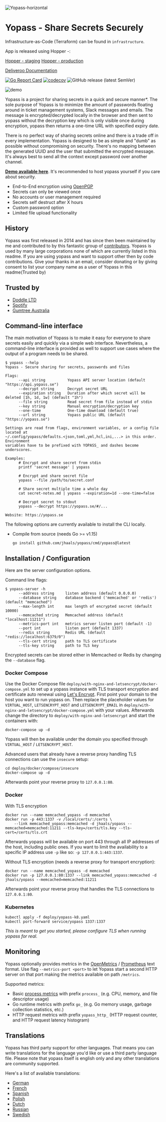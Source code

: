 ![Yopass-horizontal](https://user-images.githubusercontent.com/37777956/59544367-0867aa80-8f09-11e9-8d6a-02008e1bccc7.png)

# Yopass - Share Secrets Securely

Infrastructure-as-Code (Terraform) can be found in `infrastructure`.

App is released using Hopper -:

[Hopper - staging](https://hopper-staging.deliveroo.net/apps/yopass#overview)
[Hopper - production](https://hopper.deliveroo.net/apps/yopass#overview)

[Deliveroo Documentation](https://deliveroo.atlassian.net/wiki/spaces/EN/pages/4782981127/Yopass+-+share+passwords+within+Deliveroo+in+a+secure+way)

[![Go Report Card](https://goreportcard.com/badge/github.com/jhaals/yopass)](https://goreportcard.com/report/github.com/jhaals/yopass)
[![codecov](https://codecov.io/gh/jhaals/yopass/branch/master/graph/badge.svg)](https://codecov.io/gh/jhaals/yopass)
![GitHub release (latest SemVer)](https://img.shields.io/github/v/release/jhaals/yopass?sort=semver)

![demo](https://ydemo.netlify.com/yopass-demo.gif)

Yopass is a project for sharing secrets in a quick and secure manner\*.
The sole purpose of Yopass is to minimize the amount of passwords floating around in ticket management systems, Slack messages and emails. The message is encrypted/decrypted locally in the browser and then sent to yopass without the decryption key which is only visible once during encryption, yopass then returns a one-time URL with specified expiry date.

There is no perfect way of sharing secrets online and there is a trade off in every implementation. Yopass is designed to be as simple and "dumb" as possible without compromising on security. There's no mapping between the generated UUID and the user that submitted the encrypted message. It's always best to send all the context except password over another channel.

**[Demo available here](https://yopass.se)**. It's recommended to host yopass yourself if you care about security.

- End-to-End encryption using [OpenPGP](https://openpgpjs.org/)
- Secrets can only be viewed once
- No accounts or user management required
- Secrets self destruct after X hours
- Custom password option
- Limited file upload functionality

## History

Yopass was first released in 2014 and has since then been maintained by me and contributed to by this fantastic group of [contributors](https://github.com/jhaals/yopass/graphs/contributors). Yopass is used by many large corporations none of which are currently listed in this readme.
If you are using yopass and want to support other then by code contributions. Give your thanks in an email, consider donating or by giving consent to list your company name as a user of Yopass in this readme(Trusted by)

## Trusted by

- [Doddle LTD](https://doddle.com)
- [Spotify](https://spotify.com)
- [Gumtree Australia](https://www.gumtreeforbusiness.com.au/)

## Command-line interface

The main motivation of Yopass is to make it easy for everyone to share secrets easily and quickly via a simple web interface. Nevertheless, a command-line interface is provided as well to support use cases where the output of a program needs to be shared.

```console
$ yopass --help
Yopass - Secure sharing for secrets, passwords and files

Flags:
      --api string          Yopass API server location (default "https://api.yopass.se")
      --decrypt string      Decrypt secret URL
      --expiration string   Duration after which secret will be deleted [1h, 1d, 1w] (default "1h")
      --file string         Read secret from file instead of stdin
      --key string          Manual encryption/decryption key
      --one-time            One-time download (default true)
      --url string          Yopass public URL (default "https://yopass.se")

Settings are read from flags, environment variables, or a config file located at
~/.config/yopass/defaults.<json,toml,yml,hcl,ini,...> in this order. Environment
variables have to be prefixed with YOPASS_ and dashes become underscores.

Examples:
      # Encrypt and share secret from stdin
      printf 'secret message' | yopass

      # Encrypt and share secret file
      yopass --file /path/to/secret.conf

      # Share secret multiple time a whole day
      cat secret-notes.md | yopass --expiration=1d --one-time=false

      # Decrypt secret to stdout
      yopass --decrypt https://yopass.se/#/...

Website: https://yopass.se
```

The following options are currently available to install the CLI locally.

- Compile from source (needs Go >= v1.15)

  ```console
  go install github.com/jhaals/yopass/cmd/yopass@latest
  ```

## Installation / Configuration

Here are the server configuration options.

Command line flags:

```console
$ yopass-server -h
      --address string     listen address (default 0.0.0.0)
      --database string    database backend ('memcached' or 'redis') (default "memcached")
      --max-length int     max length of encrypted secret (default 10000)
      --memcached string   Memcached address (default "localhost:11211")
      --metrics-port int   metrics server listen port (default -1)
      --port int           listen port (default 1337)
      --redis string       Redis URL (default "redis://localhost:6379/0")
      --tls-cert string    path to TLS certificate
      --tls-key string     path to TLS key
```

Encrypted secrets can be stored either in Memcached or Redis by changing the `--database` flag.

### Docker Compose

Use the Docker Compose file `deploy/with-nginx-and-letsencrypt/docker-compose.yml` to set up a yopass instance with TLS transport encryption and certificate auto renewal using [Let's Encrypt](https://letsencrypt.org/). First point your domain to the host you want to run yopass on. Then replace the placeholder values for `VIRTUAL_HOST`, `LETSENCRYPT_HOST` and `LETSENCRYPT_EMAIL` in `deploy/with-nginx-and-letsencrypt/docker-compose.yml` with your values. Afterwards change the directory to `deploy/with-nginx-and-letsencrypt` and start the containers with:

```console
docker-compose up -d
```

Yopass will then be available under the domain you specified through `VIRTUAL_HOST` / `LETSENCRYPT_HOST`.

Advanced users that already have a reverse proxy handling TLS connections can use the `insecure` setup:

```console
cd deploy/docker/compose/insecure
docker-compose up -d
```

Afterwards point your reverse proxy to `127.0.0.1:80`.

### Docker

With TLS encryption

```console
docker run --name memcached_yopass -d memcached
docker run -p 443:1337 -v /local/certs/:/certs \
    --link memcached_yopass:memcached -d jhaals/yopass --memcached=memcached:11211 --tls-key=/certs/tls.key --tls-cert=/certs/tls.crt
```

Afterwards yopass will be available on port 443 through all IP addresses of the host, including public ones. If you want to limit the availability to a specific IP address use `-p` like so: `-p 127.0.0.1:443:1337`.

Without TLS encryption (needs a reverse proxy for transport encryption):

```console
docker run --name memcached_yopass -d memcached
docker run -p 127.0.0.1:80:1337 --link memcached_yopass:memcached -d jhaals/yopass --memcached=memcached:11211
```

Afterwards point your reverse proxy that handles the TLS connections to `127.0.0.1:80`.

### Kubernetes

```console
kubectl apply -f deploy/yopass-k8.yaml
kubectl port-forward service/yopass 1337:1337
```

_This is meant to get you started, please configure TLS when running yopass for real._

## Monitoring

Yopass optionally provides metrics in the [OpenMetrics][] / [Prometheus][] text
format. Use flag `--metrics-port <port>` to let Yopass start a second HTTP
server on that port making the metrics available on path `/metrics`.

Supported metrics:

- Basic [process metrics][] with prefix `process_` (e.g. CPU, memory, and file descriptor usage)
- Go runtime metrics with prefix `go_` (e.g. Go memory usage, garbage collection statistics, etc.)
- HTTP request metrics with prefix `yopass_http_` (HTTP request counter, and HTTP request latency histogram)

[openmetrics]: https://openmetrics.io/
[prometheus]: https://prometheus.io/
[process metrics]: https://prometheus.io/docs/instrumenting/writing_clientlibs/#process-metrics

## Translations

Yopass has third party support for other languages. That means you can write translations for the language you'd like or use a third party language file. Please note that yopass itself is english only and any other translations are community supported.

Here's a list of available translations:

- [German](https://github.com/Anturix/yopass-german)
- [French](https://github.com/NicolasStr/yopass-french)
- [Spanish](https://github.com/nbensa/yopass-spanish)
- [Polish](https://github.com/mdurajewski/yopass-polish)
- [Dutch](https://github.com/KevinRosendaal/yopass-dutch)
- [Russian](https://github.com/karpechenkovkonstantin/yopass-russian)
- [Swedish](https://github.com/nkpg-kommun/yopass-swedish)

